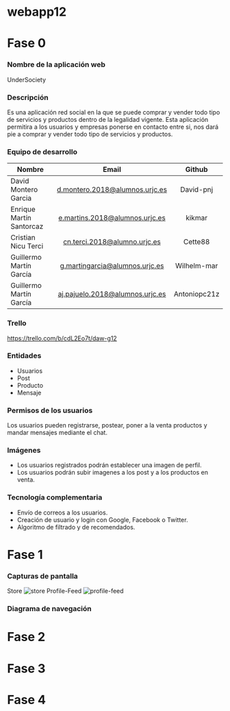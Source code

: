 # webapp12
# Fase 0

### Nombre de la aplicación web

UnderSociety

### Descripción

Es una aplicación red social en la que se puede comprar y vender todo tipo de servicios y productos dentro de la legalidad vigente. Esta aplicación permitira a los usuarios y empresas ponerse en contacto entre si, nos dará pie a comprar y vender todo tipo de servicios y productos.

### Equipo de desarrollo

| Nombre	| Email	| Github |
| --- | :---: | :---: |
| David Montero Garcia | d.montero.2018@alumnos.urjc.es	| David-pnj |
| Enrique Martín Santorcaz	| e.martins.2018@alumnos.urjc.es	| kikmar |
| Cristian Nicu Terci	| cn.terci.2018@alumno.urjc.es	| Cette88 |
| Guillermo Martín García	| g.martingarcia@alumnos.urjc.es	| Wilhelm-mar |
| Guillermo Martín García	| aj.pajuelo.2018@alumnos.urjc.es	| Antoniopc21z |


### Trello
https://trello.com/b/cdL2Eo7t/daw-g12

### Entidades

* Usuarios
* Post
* Producto
* Mensaje

### Permisos de los usuarios

Los usuarios pueden registrarse, postear, poner a la venta productos y mandar mensajes mediante el chat.

### Imágenes

* Los usuarios registrados podrán establecer una imagen de perfil.
* Los usuarios podrán subir imagenes a los post y a los productos en venta.

### Tecnología complementaria

* Envío de correos a los usuarios.
* Creación de usuario y login con Google, Facebook o Twitter.
* Algoritmo de filtrado y de recomendados.



# Fase 1

### Capturas de pantalla
Store
![store](https://user-images.githubusercontent.com/63242688/109434197-6bb6aa80-7a14-11eb-8c22-5ab0df0c10f5.PNG)
Profile-Feed
![profile-feed](https://user-images.githubusercontent.com/63242688/109434202-6f4a3180-7a14-11eb-9a11-fd7d61254902.PNG)


### Diagrama de navegación



# Fase 2

# Fase 3

# Fase 4

